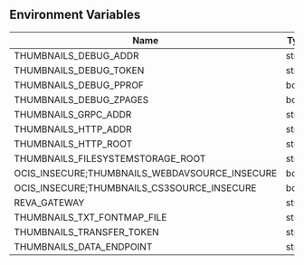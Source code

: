 ## Environment Variables

| Name | Type | Default Value | Description |
|------|------|---------------|-------------|
| THUMBNAILS_DEBUG_ADDR | string | 127.0.0.1:9189 | |
| THUMBNAILS_DEBUG_TOKEN | string |  | |
| THUMBNAILS_DEBUG_PPROF | bool | false | |
| THUMBNAILS_DEBUG_ZPAGES | bool | false | |
| THUMBNAILS_GRPC_ADDR | string | 127.0.0.1:9185 | |
| THUMBNAILS_HTTP_ADDR | string | 127.0.0.1:9186 | |
| THUMBNAILS_HTTP_ROOT | string | /thumbnails | |
| THUMBNAILS_FILESYSTEMSTORAGE_ROOT | string | ~/.ocis/thumbnails | |
| OCIS_INSECURE;THUMBNAILS_WEBDAVSOURCE_INSECURE | bool | false | |
| OCIS_INSECURE;THUMBNAILS_CS3SOURCE_INSECURE | bool | false | |
| REVA_GATEWAY | string | 127.0.0.1:9142 | |
| THUMBNAILS_TXT_FONTMAP_FILE | string |  | |
| THUMBNAILS_TRANSFER_TOKEN | string | changemeplease | |
| THUMBNAILS_DATA_ENDPOINT | string | http://127.0.0.1:9186/thumbnails/data | |
